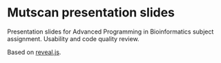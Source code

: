 # Mutscan presentation slides

Presentation slides for Advanced Programming in Bioinformatics subject assignment. Usability and code quality review.

Based on [reveal.js](http://revealjs.com/).
